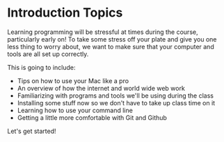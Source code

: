 # Introduction Topics

Learning programming will be stressful at times during the course, particularly early on! To take some stress off your plate and give you one less thing to worry about, we want to make sure that your computer and tools are all set up correctly.

This is going to include:

* Tips on how to use your Mac like a pro
* An overview of how the internet and world wide web work
* Familiarizing with programs and tools we'll be using during the class
* Installing some stuff now so we don't have to take up class time on it
* Learning how to use your command line
* Getting a little more comfortable with Git and Github

Let's get started!

